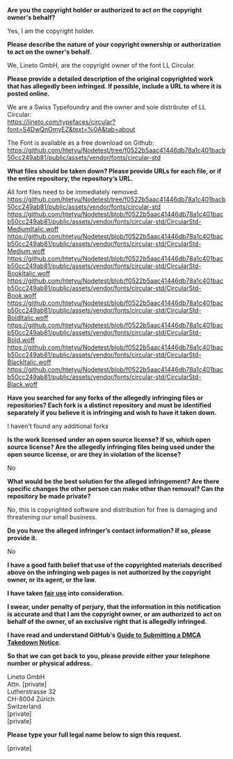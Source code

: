 **Are you the copyright holder or authorized to act on the copyright owner's behalf?**

Yes, I am the copyright holder.

**Please describe the nature of your copyright ownership or authorization to act on the owner's behalf.**

We, Lineto GmbH, are the copyright owner of the font LL Circular.

**Please provide a detailed description of the original copyrighted work that has allegedly been infringed. If possible, include a URL to where it is posted online.**

We are a Swiss Typefoundry and the owner and sole distributer of LL Circular:  
https://lineto.com/typefaces/circular?font=S4DwQnOmyEZ&text=%0A&tab=about

The Font is available as a free download on Github:  
https://github.com/htetyu/Nodetest/tree/f0522b5aac41446db78a1c401bacb50cc249ab81/public/assets/vendor/fonts/circular-std

**What files should be taken down? Please provide URLs for each file, or if the entire repository, the repository’s URL.**

All font files need to be immediately removed.  
https://github.com/htetyu/Nodetest/tree/f0522b5aac41446db78a1c401bacb50cc249ab81/public/assets/vendor/fonts/circular-std  
https://github.com/htetyu/Nodetest/blob/f0522b5aac41446db78a1c401bacb50cc249ab81/public/assets/vendor/fonts/circular-std/CircularStd-MediumItalic.woff  
https://github.com/htetyu/Nodetest/blob/f0522b5aac41446db78a1c401bacb50cc249ab81/public/assets/vendor/fonts/circular-std/CircularStd-Medium.woff  
https://github.com/htetyu/Nodetest/blob/f0522b5aac41446db78a1c401bacb50cc249ab81/public/assets/vendor/fonts/circular-std/CircularStd-BookItalic.woff  
https://github.com/htetyu/Nodetest/blob/f0522b5aac41446db78a1c401bacb50cc249ab81/public/assets/vendor/fonts/circular-std/CircularStd-Book.woff  
https://github.com/htetyu/Nodetest/blob/f0522b5aac41446db78a1c401bacb50cc249ab81/public/assets/vendor/fonts/circular-std/CircularStd-BoldItalic.woff  
https://github.com/htetyu/Nodetest/blob/f0522b5aac41446db78a1c401bacb50cc249ab81/public/assets/vendor/fonts/circular-std/CircularStd-Bold.woff  
https://github.com/htetyu/Nodetest/blob/f0522b5aac41446db78a1c401bacb50cc249ab81/public/assets/vendor/fonts/circular-std/CircularStd-BlackItalic.woff  
https://github.com/htetyu/Nodetest/blob/f0522b5aac41446db78a1c401bacb50cc249ab81/public/assets/vendor/fonts/circular-std/CircularStd-Black.woff

**Have you searched for any forks of the allegedly infringing files or repositories? Each fork is a distinct repository and must be identified separately if you believe it is infringing and wish to have it taken down.**

I haven't found any additional forks

**Is the work licensed under an open source license? If so, which open source license? Are the allegedly infringing files being used under the open source license, or are they in violation of the license?**

No

**What would be the best solution for the alleged infringement? Are there specific changes the other person can make other than removal? Can the repository be made private?**

No, this is copyrighted software and distribution for free is damaging and threatening our small business.

**Do you have the alleged infringer’s contact information? If so, please provide it.**

No

**I have a good faith belief that use of the copyrighted materials described above on the infringing web pages is not authorized by the copyright owner, or its agent, or the law.**

**I have taken <a href="https://www.lumendatabase.org/topics/22">fair use</a> into consideration.**

**I swear, under penalty of perjury, that the information in this notification is accurate and that I am the copyright owner, or am authorized to act on behalf of the owner, of an exclusive right that is allegedly infringed.**

**I have read and understand GitHub's <a href="https://docs.github.com/articles/guide-to-submitting-a-dmca-takedown-notice/">Guide to Submitting a DMCA Takedown Notice</a>.**

**So that we can get back to you, please provide either your telephone number or physical address.**

Lineto GmbH  
Attn. [private]  
Lutherstrasse 32  
CH-8004 Zürich  
Switzerland  
[private]  
[private]

**Please type your full legal name below to sign this request.**

[private]
